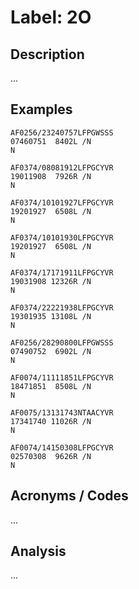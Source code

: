 # Label: 2O

## Description

...

## Examples

```
AF0256/23240757LFPGWSSS
07460751  8402L /N
N
```

```
AF0374/08081912LFPGCYVR
19011908  7926R /N
N
```

```
AF0374/10101927LFPGCYVR
19201927  6508L /N
N
```

```
AF0374/10101930LFPGCYVR
19201927  6508L /N
N
```

```
AF0374/17171911LFPGCYVR
19031908 12326R /N
N
```

```
AF0374/22221938LFPGCYVR
19301935 13108L /N
N
```

```
AF0256/28290800LFPGWSSS
07490752  6902L /N
N
```

```
AF0074/11111851LFPGCYVR
18471851  8508L /N
N
```

```
AF0075/13131743NTAACYVR
17341740 11026R /N
N
```

```
AF0074/14150308LFPGCYVR
02570308  9626R /N
N
```

## Acronyms / Codes

...

## Analysis

...
